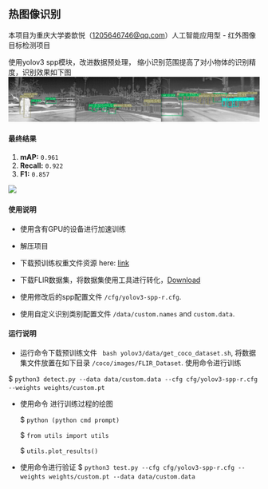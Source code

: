## 热图像识别
本项目为重庆大学娄歆悦（1205646746@qq.com）人工智能应用型 - 红外图像目标检测项目

使用yolov3 spp模块，改进数据预处理， 缩小识别范围提高了对小物体的识别精度，识别效果如下图
![](example.png)

#### 最终结果

   1. <strong>mAP:</strong> ```0.961```
   2. <strong>Recall:</strong> ```0.922```
   3. <strong>F1:</strong> ```0.857```
   
![](https://github.com/joehoeller/Object-Detection-on-Thermal-Images/blob/master/results.png)

#### 使用说明

- 使用含有GPU的设备进行加速训练

- 解压项目

- 下载预训练权重文件资源 here: [link](https://drive.google.com/drive/folders/1dV0OmvG4eZFtnh5WF0mby-jhkVy-HVco?usp=sharing)
   
- 下载FLIR数据集，将数据集使用工具进行转化，[Download](https://www.flir.com/oem/adas/adas-dataset-form/)

- 使用修改后的spp配置文件 ```/cfg/yolov3-spp-r.cfg```.

- 使用自定义识别类别配置文件 ```/data/custom.names``` and ```custom.data```.


#### 运行说明

 - 运行命令下载预训练文件 ``` bash yolov3/data/get_coco_dataset.sh```, 将数据集文件放置在如下目录 ```/coco/images/FLIR_Dataset```. 
 使用命令进行训练

$  ```python3 detect.py --data data/custom.data --cfg cfg/yolov3-spp-r.cfg --weights weights/custom.pt```

- 使用命令 进行训练过程的绘图

  $ ```python (python cmd prompt)```
  
  $ ```from utils import utils```
  
  $ ```utils.plot_results()```
  

- 使用命令进行验证
$ ```python3 test.py --cfg cfg/yolov3-spp-r.cfg --weights weights/custom.pt --data data/custom.data```

